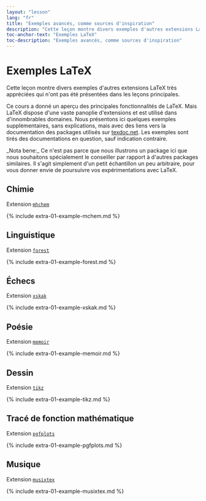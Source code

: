 ```yaml
---
layout: "lesson"
lang: "fr"
title: "Exemples avancés, comme sources d'inspiration"
description: "Cette leçon montre divers exemples d'autres extensions LaTeX très appréciées qui n'ont pas été présentées dans les leçons principales."
toc-anchor-text: "Exemples LaTeX"
toc-description: "Exemples avancés, comme sources d'inspiration"
---
```


# Exemples LaTeX

<span class="summary">Cette leçon montre divers exemples d'autres extensions LaTeX très appréciées qui n'ont pas été présentées dans les leçons principales.</span>

Ce cours a donné un aperçu des principales fonctionnalités de LaTeX.
Mais LaTeX dispose d'une vaste panoplie d'extensions et est utilisé
dans d'innombrables domaines. Nous présentons ici quelques exemples
supplémentaires, sans explications, mais avec des liens vers la documentation
des packages utilisés sur [texdoc.net](https://texdoc.net). Les exemples
sont tirés des documentations en question, sauf indication contraire.


<p class="hint">_Nota bene:_ Ce n'est pas parce que nous illustrons un package ici que
nous souhaitons spécialement le conseiller par rapport à d'autres packages
similaires. Il s'agit simplement d'un petit échantillon un peu arbitraire,
pour vous donner envie de poursuivre vos expérimentations avec LaTeX.</p>

## Chimie

Extension [`mhchem`](https://texdoc.net/pkg/mhchem)

{% include extra-01-example-mchem.md %}

## Linguistique

Extension [`forest`](https://texdoc.net/pkg/forest)

{% include extra-01-example-forest.md %}

## Échecs

<!-- not 2017 -->
Extension [`xskak`](https://texdoc.net/pkg/xskak)

{% include extra-01-example-xskak.md %}


## Poésie

Extension [`memoir`](https://texdoc.net/pkg/memoir)

{% include extra-01-example-memoir.md %}


## Dessin

<!-- not 2017 -->
Extension [`tikz`](https://texdoc.net/pkg/tikz)


{% include extra-01-example-tikz.md %}



## Tracé de fonction mathématique

Extension [`pgfplots`](https://texdoc.net/pkg/pgfplots)


{% include extra-01-example-pgfplots.md %}



## Musique

Extension [`musixtex`](https://texdoc.net/pkg/musixtex)


{% include extra-01-example-musixtex.md %}
